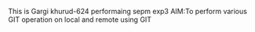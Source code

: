 This is Gargi khurud-624 performaing sepm exp3 AIM:To perform various GIT operation on local and remote using GIT